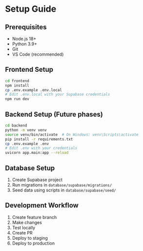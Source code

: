 # Setup Guide

## Prerequisites
- Node.js 18+ 
- Python 3.9+
- Git
- VS Code (recommended)

## Frontend Setup
```bash
cd frontend
npm install
cp .env.example .env.local
# Edit .env.local with your Supabase credentials
npm run dev
```

## Backend Setup (Future phases)
```bash
cd backend
python -m venv venv
source venv/bin/activate  # On Windows: venv\Scripts\activate
pip install -r requirements.txt
cp .env.example .env
# Edit .env with your credentials
uvicorn app.main:app --reload
```

## Database Setup
1. Create Supabase project
2. Run migrations in `database/supabase/migrations/`
3. Seed data using scripts in `database/supabase/seed/`

## Development Workflow
1. Create feature branch
2. Make changes
3. Test locally
4. Create PR
5. Deploy to staging
6. Deploy to production

